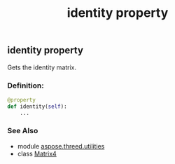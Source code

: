 ﻿---
title: identity property
second_title: Aspose.3D for Python via .NET API References
description: 
type: docs
weight: 150
url: /python-net/aspose.threed.utilities/matrix4/identity/
is_root: false
---

## identity property


Gets the identity matrix.
### Definition:
```python
@property
def identity(self):
    ...
```

### See Also
* module [aspose.threed.utilities](../../)
* class [Matrix4](/3d/python-net/aspose.threed.utilities/matrix4)
